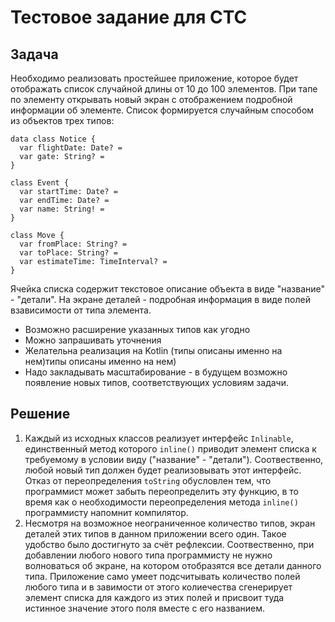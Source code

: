 # Тестовое задание для СТС
## Задача
Необходимо реализовать простейшее приложение, которое будет отображать список случайной длины от 10 до 100 элементов. 
При тапе по элементу открывать новый экран с отображением подробной информации об элементе.
Список формируется случайным способом из объектов трех типов:
````
data class Notice {
  var flightDate: Date? =
  var gate: String? =
}

class Event {
  var startTime: Date? =
  var endTime: Date? =
  var name: String! =
}

class Move {
  var fromPlace: String? =
  var toPlace: String? =
  var estimateTime: TimeInterval? =
}
````
Ячейка списка содержит текстовое описание объекта в виде "название" - "детали". 
На экране деталей - подробная информация в виде полей взависимости от типа элемента.

* Возможно расширение указанных типов как угодно<br>
* Можно запрашивать уточнения<br>
* Желательна реализация на Kotlin (типы описаны именно на нем)типы описаны именно на нем)<br>
* Надо закладывать масштабирование - в будущем возможно появление новых типов, соответствующих условиям задачи.<br>

## Решение
1. Каждый из исходных классов реализует интерфейс ``Inlinable``, 
единственный метод которого ``inline()`` приводит элемент списка к требуемому в условии виду ("название" - "детали"). Соотвественно, любой новый тип должен будет реализовывать этот интерфейс.
Отказ от переопределения ``toString`` обусловлен тем, что программист может забыть переопределить эту функцию, в то время как о необходимости переопределения метода ``inline()`` программисту напомнит компилятор.
2. Несмотря на возможное неограниченное количество типов, экран деталей этих типов в данном приложении всего один.
Такое удобство было достигнуто за счёт рефлексии. 
Соотвественно, при добавлении любого нового типа программисту не нужно волноваться об экране, на котором отобразятся все детали данного типа.
Приложение само умеет подсчитывать количество полей любого типа и в завимости от этого колиечества сгенерирует элемент списка для каждого из этих полей и присвоит туда истинное значение этого поля вместе с его названием.
